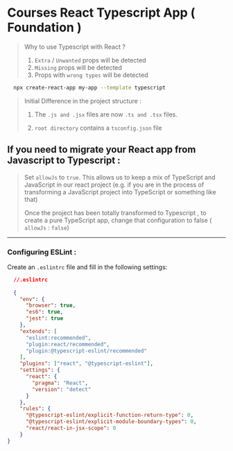 # Courses React Typescript App ( Foundation )

 > Why to use Typescript with React ?
 >
 > 1. `Extra` / `Unwanted` props will be detected
 > 1. `Missing` props will be detected
 > 1. Props with `wrong types` will be detected

```bash 
  npx create-react-app my-app --template typescript 
```

> Initial Difference in the project structure :  
> 1. The `.js and .jsx` files are now `.ts and .tsx` files.
>
> 1. `root directory` contains a `tsconfig.json` file

## If you need to migrate your React app from Javascript to Typescript : 

 > Set `allowJs` to `true`. This allows us to keep a mix of TypeScript and JavaScript in our react project (e.g. if you are in the process of transforming a JavaScript project into TypeScript or something like that)
 >
 > Once the project has been totally transformed to Typescript , to create a pure TypeScript app, change that configuration to false ( `allowJs` : `false`)

---

 ### Configuring ESLint :
 
 Create an `.eslintrc` file and fill in the following settings:   
 
```json
  //.eslintrc
 
  {
    "env": {
      "browser": true,
      "es6": true,
      "jest": true
    },
    "extends": [
      "eslint:recommended",
      "plugin:react/recommended",
      "plugin:@typescript-eslint/recommended"
    ],
    "plugins": ["react", "@typescript-eslint"],
    "settings": {
      "react": {
        "pragma": "React",
        "version": "detect"
      }
    },
    "rules": {
      "@typescript-eslint/explicit-function-return-type": 0,
      "@typescript-eslint/explicit-module-boundary-types": 0,
      "react/react-in-jsx-scope": 0
    }
}
 ```